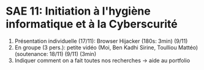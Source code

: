 # SAE 11: Initiation à l'hygiène informatique et à la Cyberscurité

1. Présentation individuelle (17/11): Browser Hijacker (180s: 3min) (9/11)
2. En groupe (3 pers.): petite vidéo (Moi, Ben Kadhi Sirine, Toulliou Mattéo) (soutenance: 18/11) (9/11) (3min)
3. Indiquer comment on a fait toutes nos recherches -> aide au portfolio
